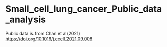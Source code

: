 # Small_cell_lung_cancer_Public_data_analysis
Public data is from Chan et al(2021) 
https://doi.org/10.1016/j.ccell.2021.09.008
